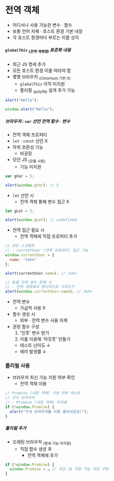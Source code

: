 전역 객체
========

- 어디서나 사용 가능한 변수 · 함수
- 보통 언어 자체 · 호스트 환경 기본 내장
- 각 호스트 환경마다 부르는 이름 상이

##### `globalThis` <sub>(전역 객체명)</sub> 표준화 내용
- 최근 JS 명세 추가
- 모든 호스트 환경 이를 따라야 함
- 몇몇 브라우저 <sub>(Chromium 기반 X)</sub>
  - `globalThis` 아직 미지원
  - 폴리필 <sub>(polyfill)</sub> 쉽게 추가 가능
```javascript
alert("Hello");

window.alert("Hello");
```

##### 브라우저 : `var` 선언 전역 함수 · 변수
- 전역 객체 프로퍼티
- `let` · `const` 선언 X
- 하위 호환성 기능
  - 비권장
- 모던 JS <sub>(모듈 사용)</sub>
  - 기능 미지원
```javascript
var gVar = 5;

alert(window.gVar); // 5
```
- `let` 선언 시
  - 전역 객체 통해 변수 접근 X
```javascript
let gLet = 5;

alert(window.gLet); // undefined
```
- 전역 접근 필요 시
  - 전역 객체에 직접 프로퍼티 추가
```javascript
// 모든 스크립트
// - currentUser (전역 프로퍼티) 접근 가능
window.currentUser = {
  name: "John"
};

alert(currentUser.name); // John

// 동명 지역 변수 존재 시
// - 전역 객체에서 명시적으로 가져오기
alert(window.currentUser.name); // John
```
- 전역 변수
  - 가급적 사용 X
- 함수 생성 시
  - 외부 · 전역 변수 사용 자제
- 권장 함수 구성
  1. '인풋' 변수 받기
  2.  이를 이용해 '아웃풋' 만들기
  - 테스트 난이도 ↓
  - 에러 발생률 ↓

### 폴리필 사용
- 브라우저 최신 기능 지원 여부 확인
  - 전역 객체 이용
```javascript
// Promise (내장 객체) 지원 여부 테스트
// 구식 브라우저
// - Promise (내장 객체) 미지원
if (!window.Promise) {
  alert("구식 브라우저를 사용 중이시군요!");
}
```

##### 폴리필 추가
- 오래된 브라우저 <sub>(명세 기능 미지원)</sub>
  - 직접 함수 생성 후
    - 전역 객체에 추가
```javascript
if (!window.Promise) {
  window.Promise = … // 모던 JS 지원 기능 직접 구현
}
```
